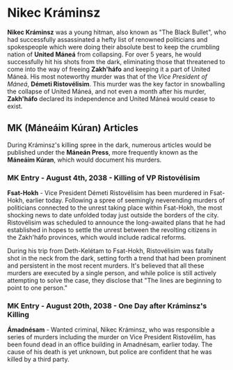 # Nikec Kráminsz
**Nikec Kráminsz** was a young hitman, also known as "The Black Bullet", who had successfully assassinated a hefty list of renowned politicians and spokespeople which were doing their absolute best to keep the crumbling nation of **United Máneá** from collapsing. For over 5 years, he would successfully hit his shots from the dark, eliminating those that threatened to come into the way of freeing **Zakh'háfo** and keeping it a part of United Máneá. His most noteworthy murder was that of the *Vice President of Máneá*, **Démeti Ristovélisim**. This murder was the key factor in snowballing the collapse of United Máneá, and not even a month after his murder, **Zakh'háfo** declared its independence and United Máneá would cease to exist. 

## MK (Máneáim Kúran) Articles
During Kráminsz's killing spree in the dark, numerous articles would be published under the **Máneán Press**, more frequently known as the **Máneáim Kúran**, which would document his murders.

### MK Entry - August 4th, 2038 - Killing of VP Ristovélisim
**Fsat-Hokh** - Vice President Démeti Ristovélisim has been murdered in Fsat-Hokh, earlier today. Following a spree of seemingly neverending murders of politicians connected to the unrest taking place within Fsat-Hokh, the most shocking news to date unfolded today just outside the borders of the city. Ristovélisim was scheduled to announce the long-awaited plans that he had established in hopes to settle the unrest between the revolting citizens in the Zakh'háfo provinces, which would include radical reforms. 

During his trip from Deth-Kelétam to Fsat-Hokh, Ristovélisim was fatally shot in the neck from the dark, setting forth a trend that had been prominent and persistent in the most recent murders. It's believed that all these murders are executed by a single person, and while police is still actively attempting to solve the case, they disclose that "The lines are beginning to point to one person." 

### MK Entry - August 20th, 2038 - One Day after Kráminsz's Killing
**Ámadnésam** - Wanted criminal, Nikec Kráminsz, who was responsible a series of murders including the murder on Vice President Ristovélim, has been found dead in an office building in Amadnésam, earlier today. The cause of his death is yet unknown, but police are confident that he was killed by a third party. 